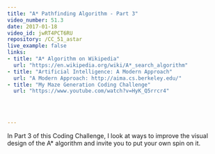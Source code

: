 ```yaml
---
title: "A* Pathfinding Algorithm - Part 3"
video_number: 51.3
date: 2017-01-18
video_id: jwRT4PCT6RU
repository: /CC_51_astar
live_example: false
links:
- title: "A* Algorithm on Wikipedia"  
  url: "https://en.wikipedia.org/wiki/A*_search_algorithm"
- title: "Artificial Intelligence: A Modern Approach"  
  url: "A Modern Approach: http://aima.cs.berkeley.edu/"
- title: "My Maze Generation Coding Challenge"  
  url: "https://www.youtube.com/watch?v=HyK_Q5rrcr4"
  


  
---
```


In Part 3 of this Coding Challenge, I look at ways to improve the visual design of the A* algorithm and invite you to put your own spin on it.

